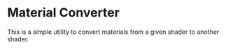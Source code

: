 # Material Converter

This is a simple utility to convert materials from a given shader to another shader.
